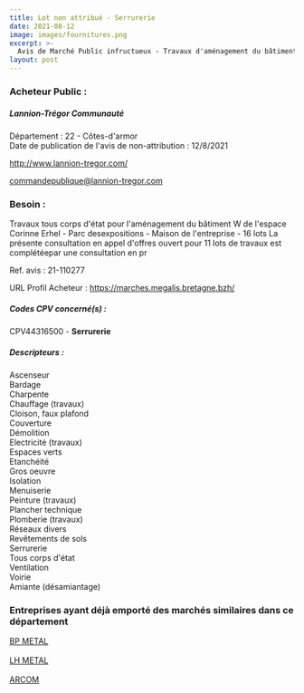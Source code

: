 ```yaml
---
title: Lot non attribué - Serrurerie
date: 2021-08-12
image: images/fournitures.png
excerpt: >-
  Avis de Marché Public infructueux - Travaux d'aménagement du bâtiment W de l'espace Corinne Erhel - Parc des expositions - Maison de l'entreprise - 16 lots
layout: post
---
```


### Acheteur Public :
##### Lannion-Trégor Communauté
Département : 22 - Côtes-d'armor<br/>
Date de publication de l'avis de non-attribution : 12/8/2021


http://www.lannion-tregor.com/

commandepublique@lannion-tregor.com


### Besoin :

Travaux tous corps d'état pour l'aménagement du bâtiment W de l'espace Corinne Erhel - Parc desexpositions - Maison de l'entreprise - 16 lots La présente consultation en appel d'offres ouvert pour 11 lots de travaux est complétéepar une consultation en pr

Ref. avis : 21-110277

URL Profil Acheteur : https://marches.megalis.bretagne.bzh/

##### Codes CPV concerné(s) :
CPV44316500 - **Serrurerie** <br/>

##### Descripteurs :
Ascenseur <br/>
Bardage <br/>
Charpente <br/>
Chauffage (travaux) <br/>
Cloison, faux plafond <br/>
Couverture <br/>
Démolition <br/>
Electricité (travaux) <br/>
Espaces verts <br/>
Etanchéité <br/>
Gros oeuvre <br/>
Isolation <br/>
Menuiserie <br/>
Peinture (travaux) <br/>
Plancher technique <br/>
Plomberie (travaux) <br/>
Réseaux divers <br/>
Revêtements de sols <br/>
Serrurerie <br/>
Tous corps d'état <br/>
Ventilation <br/>
Voirie <br/>
Amiante (désamiantage) <br/>

### Entreprises ayant déjà emporté des marchés similaires dans ce département
<a href="/entreprise-559/siren-431873082">BP METAL</a><br/><br/>
<a href="/entreprise-560/siren-437150261">LH METAL</a><br/><br/>
<a href="/entreprise-565/siren-488795345">ARCOM</a><br/><br/>
